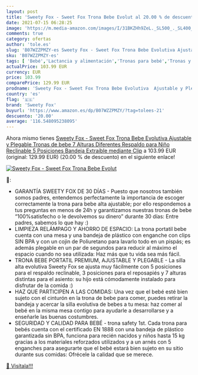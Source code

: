 ```yaml
---
layout: post
title: 'Sweety Fox - Sweet Fox Trona Bebe Evolut al 20.00 % de descuento'
date: 2021-07-15 06:28:25
image: 'https://m.media-amazon.com/images/I/31BKZHh9ZeL._SL500_._SL400_.jpg'
comments: true
category: ofertas
author: 'tole.es'
slug: 'B07WZZPMZY-es Sweety Fox - Sweet Fox Trona Bebe Evolutiva Ajustable y...'
sku: 'B07WZZPMZY-es'
tags: [ 'Bebé','Lactancia y alimentación','Tronas para bebé','Tronas y asientos','bebe','sweety fox','trona', ]
actualPrice: 103.99 EUR
currency: EUR
price: 103.99
comparePrice: 129.99 EUR
prodname: 'Sweety Fox - Sweet Fox Trona Bebe Evolutiva  Ajustable y Plegable  Tronas de bebe  7 Alturas Diferentes  Respaldo para Niño Reclinable 5 Posiciones  Bandeja Extraíble mediante Clip'
country: 'es'
flag: '🇪🇸'
brand: 'Sweety Fox'
buyurl: 'https://www.amazon.es/dp/B07WZZPMZY/?tag=tolees-21'
descuento: '20.00'
average: '116.548095238095'
---
```


Ahora mismo tienes [Sweety Fox - Sweet Fox Trona Bebe Evolutiva  Ajustable y Plegable  Tronas de bebe  7 Alturas Diferentes  Respaldo para Niño Reclinable 5 Posiciones  Bandeja Extraíble mediante Clip](https://www.amazon.es/dp/B07WZZPMZY/?tag=tolees-21) a 103.99 EUR (original: 129.99 EUR) (20.00 %  de descuento) en el siguiente enlace!

[![Sweety Fox - Sweet Fox Trona Bebe Evolut](https://m.media-amazon.com/images/I/31BKZHh9ZeL._SL500_._SL400_.jpg)](https://www.amazon.es/dp/B07WZZPMZY/?tag=tolees-21)

🔎:

- GARANTÍA SWEETY FOX DE 30 DÍAS - Puesto que nosotros también somos padres, entendemos perfectamente la importancia de escoger correctamente la trona para bebe alta ajustable; por ello respondemos a tus preguntas en menos de 24h y garantizamos nuestras tronas de bebe “100%satisfecho o le devolvemos su dinero” durante 30 días: Entre padres, sabemos lo que hay :)
- LIMPIEZA RELÁMPAGO Y AHORRO DE ESPACIO: La trona portatil bebe cuenta con una mesa y una bandeja de plástico con enganche con clips SIN BPA y con un cojin de Poliuretano para lavarlo todo en un pispás; es además plegable en un par de segundos para reducir al máximo el espacio cuando no sea utilizada: Haz más que tu vida sea más fácil.
- TRONA BEBE PORTATIL PREMIUM, AJUSTABLE Y PLEGABLE - La silla alta evolutiva Sweety Fox se ajusta muy fácilmente con 5 posiciones para el respaldo reclinable, 3 posiciones para el reposapiés y 7 alturas distintas para el asiento: su hijo está cómodamente instalado para disfrutar de la comida :)
- HAZ QUE PARTICIPEN A LAS COMIDAS: Una vez que el bebé esté bien sujeto con el cinturón en la trona de bebe para comer, puedes retirar la bandeja y acercar la silla evolutiva de bebes a tu mesa: haz comer al bebé en la misma mesa contigo para ayudarle a desarrollarse y a enseñarle las buenas costumbres.
- SEGURIDAD Y CALIDAD PARA BEBÉ - trona safety 1st. Cada trona para bebés cuenta con el certificado EN 1888 con una bandeja de plástico garantizada sin BPA, funciona para recién nacidos y niños hasta 15 kg gracias a los materiales reforzados utilizados y a un arnés con 5 enganches para asegurarte que el bebé estará bien sujeto en su sitio durante sus comidas: Ofrécele la calidad que se merece.

[🛒 Visítala!!!](https://www.amazon.es/dp/B07WZZPMZY/?tag=tolees-21)

